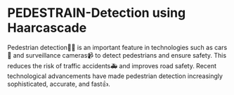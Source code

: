 # PEDESTRAIN-Detection using Haarcascade
Pedestrian detection🚶‍♀️ is an important feature in technologies such as cars🚗 and surveillance cameras📹 to detect pedestrians and ensure safety. This reduces the risk of traffic accidents🚑 and improves road safety. Recent technological advancements have made pedestrian detection increasingly sophisticated, accurate, and fast👍.
